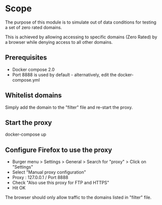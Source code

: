
# Scope

The purpose of this module is to simulate out of data conditions for testing
a set of zero rated domains.

This is achieved by allowing accessing to specific domains (Zero Rated) by a 
browser while denying access to all other domains.

## Prerequisites

  - Docker compose 2.0
  - Port 8888 is used by default - alternatively, edit the docker-compose.yml

## Whitelist domains

Simply add the domain to the "filter" file and re-start the proxy.


## Start the proxy

  docker-compose up

## Configure Firefox to use the proxy

 - Burger menu > Settings > General > Search for "proxy" > Click on "Settings"
 - Select "Manual proxy configuration"
 - Proxy : 127.0.0.1 / Port 8888
 - Check "Also use this proxy for FTP and HTTPS"
 - Hit OK

The browser should only allow  traffic to the domains listed in "filter" file.

